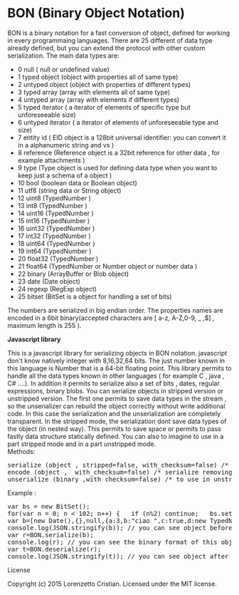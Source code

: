 # BON (Binary Object Notation)

BON is a binary notation for a fast conversion of object, defined for working in every programmaing languages.
There are 25 different of data type already defined, but you can extend the protocol with other custom serialization. 
The main data types are:

 * 0 null ( null or undefined value)
 * 1 typed object (object with properties all of same type)
 * 2 untyped object (object with properties of different types)
 * 3 typed array (array with elements all of same type)
 * 4 untyped array (array with elements if different types)
 * 5 typed iterator ( a iterator of elements of specific type but unforeseeable size)
 * 6 untyped iterator ( a iterator of elements of unforeseeable type and size)
 * 7 entity id ( EID object is a 128bit universal identifier: you can convert it in a alphanumeric string and vs )
 * 8 reference (Reference object is a 32bit reference for other data , for example attachments )
 * 9 type (Type object is used for defining data type when you want to keep just a schema of a object )
 * 10 bool (boolean data or Boolean object)
 * 11 utf8 (string data or String object)
 * 12 uint8 (TypedNumber )
 * 13 int8 (TypedNumber )
 * 14 uint16 (TypedNumber )
 * 15 int16 (TypedNumber )
 * 16 uint32 (TypedNumber )
 * 17 int32 (TypedNumber )
 * 18 uint64 (TypedNumber )
 * 19 int64 (TypedNumber )
 * 20 float32 (TypedNumber )
 * 21 float64 (TypedNumber or Number object or number data )
 * 22 binary (ArrayBuffer or  Blob object)
 * 23 date (Date object)
 * 24 regexp (RegExp object)
 * 25 bitset (BitSet is a object for handling a set of bits)
 
The numbers are serialized in big endian order. The properties names are encoded in a 6bit binary(accepted characters are [ a-z, A-Z,0-9, _ ,$] , maximum length is 255 ).

<b>Javascript library</b> 

This is a javascript library for serializing objects in BON notation.
javascript don't know natively integer with 8,16,32,64 bits. The just number known in this language is Number that is a 64-bit floating point. 
This library permits to handle all the data types known  in other languages ( for example C , java , C# ....). 
In addition it permits to serialize also a set of bits , dates, regular expressions, binary blobs. 
You can serialize objects in stripped version or unstripped version.
The first one permits to save data types in the stream , so the unserializer can rebuild the object correctly without write additional code. In this case the serialization and the unserialization are completely transparent. 
In the stripped mode, the serialization dont save data types of the object (in nested way). This permits to save space or permits to pass fastly data structure statically defined. 
You can also to imagine to use in a part stripped mode and in a part unstripped mode.  
Methods:
<pre>
serialize (object , stripped=false, with_checksum=false) /* serialize data ,you can strip data type, you can add checksum at the end of buffer*/
encode (object ,  with_checksum=false) /* serialize removing data type info and containers info*/
unserialize (binary ,with_checksum=false) /* to use in unstripped mode. */
</pre>

Example :  

<pre>
var bs = new BitSet();
for(var n = 0; n < 102; n++) {   if (n%2) continue;   bs.set(n); }
var b=[new Date(),{},null,{a:3,b:"ciao ",c:true,d:new TypedNumber(200,'uint64'),e:bs}];
console.log(JSON.stringify(b)); // you can see object before serialization
var r=BON.serialize(b);
console.log(r); // you can see the binary format of this object
var t=BON.deserialize(r);
console.log(JSON.stringify(t)); // you can see object after deserialization
</pre>


License

Copyright (c) 2015 Lorenzetto Cristian. Licensed under the MIT license.

